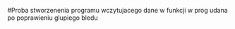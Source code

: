 #Proba stworzenenia programu wczytujacego dane w funkcji w prog 
udana po poprawieniu glupiego bledu
